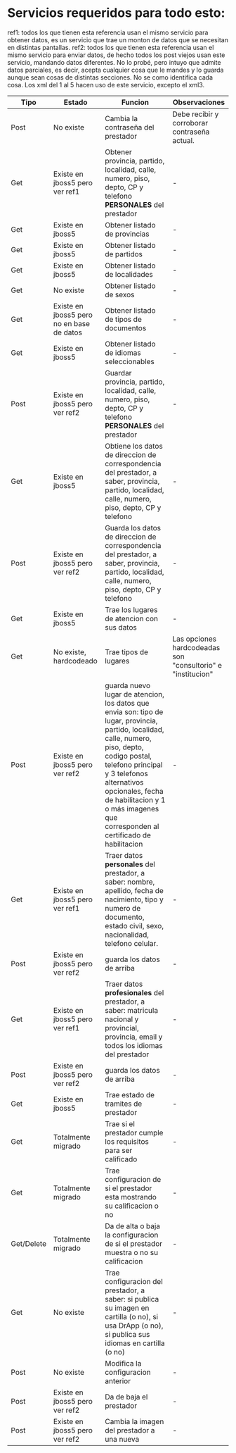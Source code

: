 # Servicios requeridos para todo esto:

ref1: todos los que tienen esta referencia usan el mismo servicio para obtener datos, es un servicio que trae un monton de datos que se necesitan en distintas pantallas.
ref2: todos los que tienen esta referencia usan el mismo servicio para enviar datos, de hecho todos los post viejos usan este servicio, mandando datos diferentes. No lo probé, pero intuyo que admite datos parciales, es decir, acepta cualquier cosa que le mandes y lo guarda aunque sean cosas de distintas secciones. No se como identifica cada cosa. Los xml del 1 al 5 hacen uso de este servicio, excepto el xml3.

Tipo | Estado| Funcion | Observaciones
--- | --- | --- | ---
Post | No existe | Cambia la contraseña del prestador | Debe recibir y corroborar contraseña actual.
Get | Existe en jboss5 pero ver ref1 | Obtener provincia, partido, localidad, calle, numero, piso, depto, CP y telefono **PERSONALES** del prestador | -
Get | Existe en jboss5 | Obtener listado de provincias | -
Get | Existe en jboss5 | Obtener listado de partidos | -
Get | Existe en jboss5 | Obtener listado de localidades | -
Get | No existe | Obtener listado de sexos | -
Get | Existe en jboss5 pero no en base de datos | Obtener listado de tipos de documentos | -
Get | Existe en jboss5 | Obtener listado de idiomas seleccionables | -
Post | Existe en jboss5 pero ver ref2 | Guardar provincia, partido, localidad, calle, numero, piso, depto, CP y telefono **PERSONALES** del prestador | -
Get | Existe en jboss5 | Obtiene los datos de direccion de correspondencia del prestador, a saber, provincia, partido, localidad, calle, numero, piso, depto, CP y telefono | -
Post | Existe en jboss5 pero ver ref2 | Guarda los datos de direccion de correspondencia del prestador, a saber, provincia, partido, localidad, calle, numero, piso, depto, CP y telefono | -
Get | Existe en jboss5 | Trae los lugares de atencion con sus datos | -
Get | No existe, hardcodeado | Trae tipos de lugares | Las opciones hardcodeadas son "consultorio" e "institucion"
Post | Existe en jboss5 pero ver ref2 | guarda nuevo lugar de atencion, los datos que envia son: tipo de lugar, provincia, partido, localidad, calle, numero, piso, depto, codigo postal, telefono principal y 3 telefonos alternativos opcionales, fecha de habilitacion y 1 o más imagenes que corresponden al certificado de habilitacion | -
Get | Existe en jboss5 pero ver ref1 | Traer datos **personales** del prestador, a saber: nombre, apellido, fecha de nacimiento, tipo y numero de documento, estado civil, sexo, nacionalidad, telefono celular. | -
Post | Existe en jboss5 pero ver ref2 | guarda los datos de arriba | -
Get | Existe en jboss5 pero ver ref1 | Traer datos **profesionales** del prestador, a saber: matricula nacional y provincial, provincia, email y todos los idiomas del prestador | -
Post | Existe en jboss5 pero ver ref2 | guarda los datos de arriba | -
Get | Existe en jboss5 | Trae estado de tramites de prestador | -
Get | Totalmente migrado | Trae si el prestador cumple los requisitos para ser calificado | -
Get | Totalmente migrado | Trae configuracion de si el prestador esta mostrando su calificacion o no | -
Get/Delete | Totalmente migrado | Da de alta o baja la configuracion de si el prestador muestra o no su calificacion | -
Get | No existe | Trae configuracion del prestador, a saber: si publica su imagen en cartilla (o no), si usa DrApp (o no), si publica sus idiomas en cartilla (o no) | -
Post | No existe | Modifica la configuracion anterior | -
Post | Existe en jboss5 pero ver ref2 | Da de baja el prestador | -
Post | Existe en jboss5 pero ver ref2 | Cambia la imagen del prestador a una nueva | -
